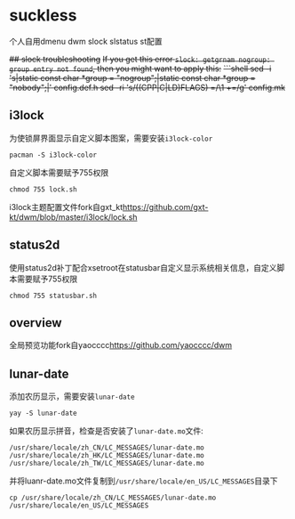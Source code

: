 # suckless
个人自用dmenu dwm slock slstatus st配置

~~## slock troubleshooting~~
~~If you get this error `slock: getgrnam nogroup: group entry not found`, then you might want to apply this:~~
~~```shell
sed -i 's|static const char \*group = "nogroup";|static const char *group = "nobody";|' config.def.h
sed -ri 's/((CPP|C|LD)FLAGS) =/\1 +=/g' config.mk~~

## i3lock
为使锁屏界面显示自定义脚本图案，需要安装`i3lock-color`
```shell
pacman -S i3lock-color
```
自定义脚本需要赋予755权限
```shell
chmod 755 lock.sh
```
i3lock主题配置文件fork自gxt_kt<https://github.com/gxt-kt/dwm/blob/master/i3lock/lock.sh>

## status2d
使用status2d补丁配合xsetroot在statusbar自定义显示系统相关信息，自定义脚本需要赋予755权限
```shell
chmod 755 statusbar.sh
```
## overview
全局预览功能fork自yaocccc<https://github.com/yaocccc/dwm>

## lunar-date
添加农历显示，需要安装`lunar-date`
```shell
yay -S lunar-date
```
如果农历显示拼音，检查是否安装了`lunar-date.mo`文件:
```shell
/usr/share/locale/zh_CN/LC_MESSAGES/lunar-date.mo
/usr/share/locale/zh_HK/LC_MESSAGES/lunar-date.mo
/usr/share/locale/zh_TW/LC_MESSAGES/lunar-date.mo
```
并将luanr-date.mo文件复制到`/usr/share/locale/en_US/LC_MESSAGES`目录下
```shell
cp /usr/share/locale/zh_CN/LC_MESSAGES/lunar-date.mo /usr/share/locale/en_US/LC_MESSAGES
```

